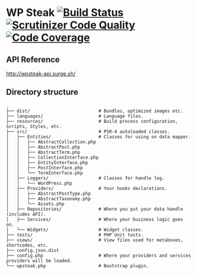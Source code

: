 # WP Steak [![Build Status](https://scrutinizer-ci.com/g/Apiki/wpsteak-plugin/badges/build.png?b=develop)](https://scrutinizer-ci.com/g/Apiki/wpsteak-plugin/build-status/develop) [![Scrutinizer Code Quality](https://scrutinizer-ci.com/g/Apiki/wpsteak-plugin/badges/quality-score.png?b=develop)](https://scrutinizer-ci.com/g/Apiki/wpsteak-plugin/?branch=develop) [![Code Coverage](https://scrutinizer-ci.com/g/Apiki/wpsteak-plugin/badges/coverage.png?b=develop)](https://scrutinizer-ci.com/g/Apiki/wpsteak-plugin/?branch=develop)
## API Reference
http://wpsteak-api.surge.sh/
## Directory structure
```
.
├── dist/                          # Bundles, optimized images etc.
├── languages/                     # Language files.
├── resources/                     # Build process configuration, Scripts, Styles, etc.
├── src/                           # PSR-4 autoloaded classes.
│   ├── Entities/                  # Classes for using on data mapper.
│   │   ├── AbstractCollection.php
│   │   ├── AbstractPost.php
│   │   ├── AbstractTerm.php
│   │   ├── CollectionInterface.php
│   │   ├── EntityInterface.php
│   │   ├── PostInterface.php
│   │   └── TermInterface.php
│   ├── Loggers/                   # Classes for handle log.
│   │   └── WordPress.php
│   ├── Providers/                 # Your hooks declarations.
│   │   ├── AbstractPostType.php
│   │   ├── AbstractTaxonomy.php
│   │   └── Assets.php
│   ├── Repositories/              # Where you put your data handle (includes API).
│   ├── Services/                  # Where your business logic goes on.
│   └── Widgets/                   # Widget classes.
├── tests/                         # PHP Unit tests.
├── views/                         # View files used for metaboxes, shortcodes, etc.
├── config.json.dist
├── config.php                     # Where your providers and services providers will be loaded.
└── wpsteak.php                    # Bootstrap plugin.
```